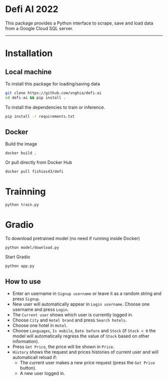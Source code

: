 # Defi AI 2022

This package provides a Python interface to scrape, save and load data from a Google Cloud SQL server.

---

# Installation

## Local machine

To install this package for loading/saving data

```bash
git clone https://github.com/vnghia/defi-ai
cd defi-ai && pip install .
```

To install the dependencies to train or inference.

```bash
pip install -r requirements.txt
```

## Docker

Build the image

```
docker build .
```

Or pull directly from Docker Hub

```
docker pull fishies43/defi
```

# Trainning

```
python train.py
```

# Gradio

To download pretrained model (no need if running inside Docker)

```
python model/download.py
```

Start Gradio

```
python app.py
```

## How to use

- Enter an username in `Signup username` or leave it as a random string and press `Signup`.
- New user will automatically appear in `Login username`. Choose one username and press `Login`.
- The `Current user` shows which user is currently logged in.
- Choose `City` and `Hotel brand` and press `Search hotels`.
- Choose one hotel in `Hotel`.
- Choose `Languages`, `Is mobile`, `Date before` and `Stock` (if `Stock < 0` the model will automatically regress the value of `Stock` based on other information).
- Press `Get Price`, the price will be shown in `Price`.
- `History` shows the request and prices histories of current user and will automaticall reload if:
  - The current user makes a new price request (press the `Get Price` button).
  - A new user logged in.
